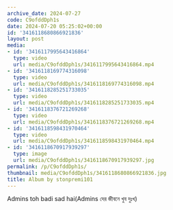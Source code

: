 ```yaml
---
archive_date: 2024-07-27
code: C9ofddDph1s
date: 2024-07-20 05:25:02+00:00
id: '3416118680866921836'
layout: post
media:
- id: '3416117995643416864'
  type: video
  url: media/C9ofddDph1s/3416117995643416864.mp4
- id: '3416118169774316098'
  type: video
  url: media/C9ofddDph1s/3416118169774316098.mp4
- id: '3416118285251733035'
  type: video
  url: media/C9ofddDph1s/3416118285251733035.mp4
- id: '3416118376721269268'
  type: video
  url: media/C9ofddDph1s/3416118376721269268.mp4
- id: '3416118598431970464'
  type: video
  url: media/C9ofddDph1s/3416118598431970464.mp4
- id: '3416118670917939297'
  type: image
  url: media/C9ofddDph1s/3416118670917939297.jpg
permalink: /p/C9ofddDph1s/
thumbnail: media/C9ofddDph1s/3416118680866921836.jpg
title: Album by stonpremi101
---
```


Admins toh badi sad hai(Admins দের জীবনে খুব দুঃখ)